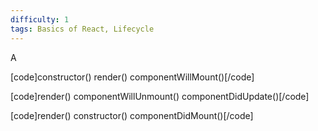 ```yaml
---
difficulty: 1
tags: Basics of React, Lifecycle
---
```


A


[code]constructor()
render()
componentWillMount()[/code]


[code]render()
componentWillUnmount()
componentDidUpdate()[/code]


[code]render()
constructor()
componentDidMount()[/code]

